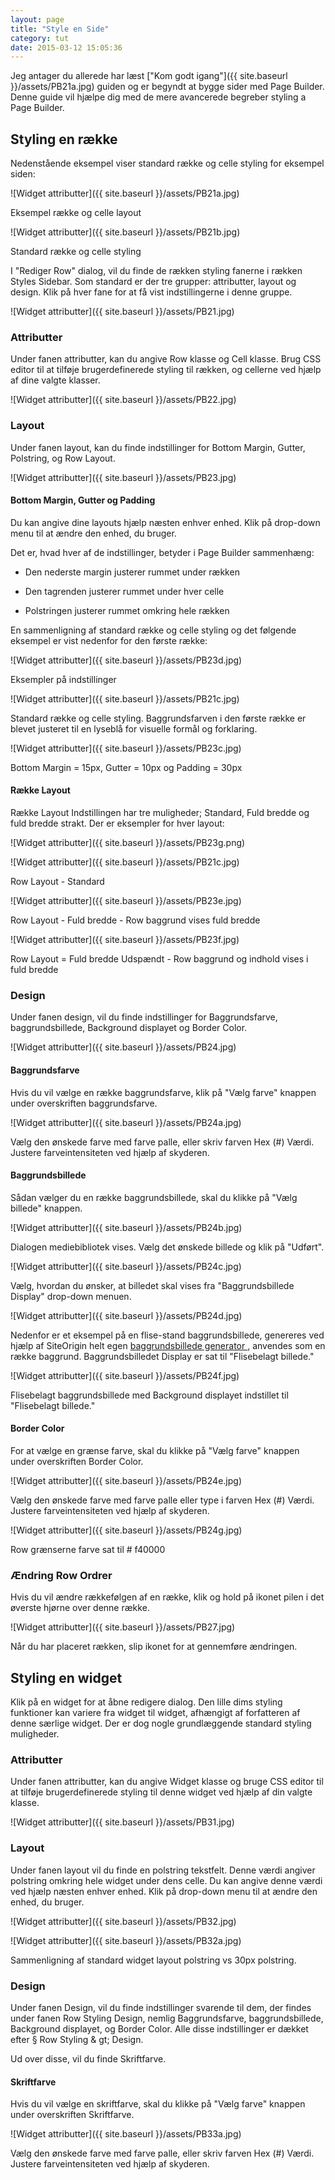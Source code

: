 ```yaml
---
layout: page
title: "Style en Side"
category: tut
date: 2015-03-12 15:05:36
---
```



Jeg antager du allerede har læst ["Kom godt igang"]({{ site.baseurl }}/assets/PB21a.jpg) guiden og er begyndt at bygge sider med Page Builder. Denne guide vil hjælpe dig med de mere avancerede begreber styling a Page Builder.

## Styling en række

Nedenstående eksempel viser standard række og celle styling for eksempel siden:

![Widget attributter]({{ site.baseurl }}/assets/PB21a.jpg)

Eksempel række og celle layout

![Widget attributter]({{ site.baseurl }}/assets/PB21b.jpg)

Standard række og celle styling

I "Rediger Row" dialog, vil du finde de rækken styling fanerne i rækken Styles Sidebar. Som standard er der tre grupper: attributter, layout og design. Klik på hver fane for at få vist indstillingerne i denne gruppe.

![Widget attributter]({{ site.baseurl }}/assets/PB21.jpg)

### Attributter

Under fanen attributter, kan du angive Row klasse og Cell klasse. Brug CSS editor til at tilføje brugerdefinerede styling til rækken, og cellerne ved hjælp af dine valgte klasser.

![Widget attributter]({{ site.baseurl }}/assets/PB22.jpg)

### Layout

Under fanen layout, kan du finde indstillinger for Bottom Margin, Gutter, Polstring, og Row Layout.

![Widget attributter]({{ site.baseurl }}/assets/PB23.jpg)

#### Bottom Margin, Gutter og Padding

Du kan angive dine layouts hjælp næsten enhver enhed. Klik på drop-down menu til at ændre den enhed, du bruger.

Det er, hvad hver af de indstillinger, betyder i Page Builder sammenhæng:


* Den nederste margin justerer rummet under rækken

* Den tagrenden justerer rummet under hver celle

* Polstringen justerer rummet omkring hele rækken


En sammenligning af standard række og celle styling og det følgende eksempel er vist nedenfor for den første række:

![Widget attributter]({{ site.baseurl }}/assets/PB23d.jpg)

Eksempler på indstillinger

![Widget attributter]({{ site.baseurl }}/assets/PB21c.jpg)

Standard række og celle styling. Baggrundsfarven i den første række er blevet justeret til en lyseblå for visuelle formål og forklaring.

![Widget attributter]({{ site.baseurl }}/assets/PB23c.jpg)

Bottom Margin = 15px, Gutter = 10px og Padding = 30px

#### Række Layout

Række Layout Indstillingen har tre muligheder; Standard, Fuld bredde og fuld bredde strakt. Der er eksempler for hver layout:

![Widget attributter]({{ site.baseurl }}/assets/PB23g.png)

![Widget attributter]({{ site.baseurl }}/assets/PB21c.jpg)

Row Layout - Standard

![Widget attributter]({{ site.baseurl }}/assets/PB23e.jpg)

Row Layout - Fuld bredde - Row baggrund vises fuld bredde

![Widget attributter]({{ site.baseurl }}/assets/PB23f.jpg)

Row Layout = Fuld bredde Udspændt - Row baggrund og indhold vises i fuld bredde


### Design

Under fanen design, vil du finde indstillinger for Baggrundsfarve, baggrundsbillede, Background displayet og Border Color.

![Widget attributter]({{ site.baseurl }}/assets/PB24.jpg)

#### Baggrundsfarve

Hvis du vil vælge en række baggrundsfarve, klik på "Vælg farve" knappen under overskriften baggrundsfarve.

![Widget attributter]({{ site.baseurl }}/assets/PB24a.jpg)

Vælg den ønskede farve med farve palle, eller skriv farven Hex (#) Værdi. Justere farveintensiteten ved hjælp af skyderen.

#### Baggrundsbillede

Sådan vælger du en række baggrundsbillede, skal du klikke på "Vælg billede" knappen.

![Widget attributter]({{ site.baseurl }}/assets/PB24b.jpg)

Dialogen mediebibliotek vises. Vælg det ønskede billede og klik på "Udført".

![Widget attributter]({{ site.baseurl }}/assets/PB24c.jpg)

Vælg, hvordan du ønsker, at billedet skal vises fra "Baggrundsbillede Display" drop-down menuen.

![Widget attributter]({{ site.baseurl }}/assets/PB24d.jpg)

Nedenfor er et eksempel på en flise-stand baggrundsbillede, genereres ved hjælp af SiteOrigin helt egen <a href="http://bg.siteorigin.com/" title="SiteOrigin's baggrundsbillede generator"> baggrundsbillede generator </a>, anvendes som en række baggrund. Baggrundsbilledet Display er sat til "Flisebelagt billede."

![Widget attributter]({{ site.baseurl }}/assets/PB24f.jpg)


Flisebelagt baggrundsbillede med Background displayet indstillet til "Flisebelagt billede."


#### Border Color

For at vælge en grænse farve, skal du klikke på "Vælg farve" knappen under overskriften Border Color.

![Widget attributter]({{ site.baseurl }}/assets/PB24e.jpg)

Vælg den ønskede farve med farve palle eller type i farven Hex (#) Værdi. Justere farveintensiteten ved hjælp af skyderen.

![Widget attributter]({{ site.baseurl }}/assets/PB24g.jpg)

Row grænserne farve sat til # f40000


### Ændring Row Ordrer

Hvis du vil ændre rækkefølgen af ​​en række, klik og hold på ikonet pilen i det øverste hjørne over denne række.

![Widget attributter]({{ site.baseurl }}/assets/PB27.jpg)


Når du har placeret rækken, slip ikonet for at gennemføre ændringen.

## Styling en widget

Klik på en widget for at åbne redigere dialog. Den lille dims styling funktioner kan variere fra widget til widget, afhængigt af forfatteren af ​​denne særlige widget. Der er dog nogle grundlæggende standard styling muligheder.

### Attributter

Under fanen attributter, kan du angive Widget klasse og bruge CSS editor til at tilføje brugerdefinerede styling til denne widget ved hjælp af din valgte klasse.

![Widget attributter]({{ site.baseurl }}/assets/PB31.jpg)

### Layout

Under fanen layout vil du finde en polstring tekstfelt. Denne værdi angiver polstring omkring hele widget under dens celle. Du kan angive denne værdi ved hjælp næsten enhver enhed. Klik på drop-down menu til at ændre den enhed, du bruger.

![Widget attributter]({{ site.baseurl }}/assets/PB32.jpg)

![Widget attributter]({{ site.baseurl }}/assets/PB32a.jpg)

Sammenligning af standard widget layout polstring vs 30px polstring.


### Design

Under fanen Design, vil du finde indstillinger svarende til dem, der findes under fanen Row Styling Design, nemlig Baggrundsfarve, baggrundsbillede, Background displayet, og Border Color. Alle disse indstillinger er dækket efter § Row Styling & gt; Design.

Ud over disse, vil du finde Skriftfarve.

#### Skriftfarve

Hvis du vil vælge en skriftfarve, skal du klikke på "Vælg farve" knappen under overskriften Skriftfarve.

![Widget attributter]({{ site.baseurl }}/assets/PB33a.jpg)

Vælg den ønskede farve med farve palle, eller skriv farven Hex (#) Værdi. Justere farveintensiteten ved hjælp af skyderen.
